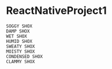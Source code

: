 # ReactNativeProject1

    SOGGY SHOX
    DAMP SHOX
    WET SHOX
    HUMID SHOX
    SWEATY SHOX
    MOISTY SHOX
    CONDENSED SHOX
    CLAMMY SHOX
